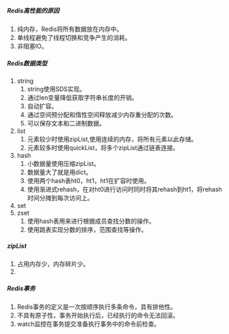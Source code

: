 ##### Redis高性能的原因

1. 纯内存，Redis将所有数据放在内存中。
2. 单线程避免了线程切换和竞争产生的消耗。
3. 非阻塞IO。

##### Redis数据类型

1. string
   1. string使用SDS实现。
   2. 通过len变量降低获取字符串长度的开销。
   3. 自动扩容。
   4. 通过空间预分配和惰性空间释放减少内存重分配的次数。
   5. 可以保存文本和二进制数据。
2. list
   1. 元素较少时使用zipList,使用连续的内存，将所有元素以此存储。
   2. 元素较多时使用quickList，将多个zipList通过链表连接。
3. hash
   1. 小数据量使用压缩zipList。
   2. 数据量大了就是用dict。
   3. 使用两个hash表ht0，ht1，ht1在扩容时使用。
   4. 使用渐进式rehash，在对ht0进行访问时同时将其rehash到ht1，将rehash时间分摊到每次访问上。
4. set
5. zset
   1. 使用hash表用来进行根据成员查找分数的操作。
   2. 使用跳表实现分数的排序，范围查找等操作。

##### zipList

1. 占用内存少，内存碎片少。
2. 

##### Redis事务

1. Redis事务的定义是一次按顺序执行多条命令，具有排他性。
2. 不具有原子性，事务开始执行后，已经执行的命令无法回滚。
3. watch监控在事务提交准备执行事务中的命令前检查。



